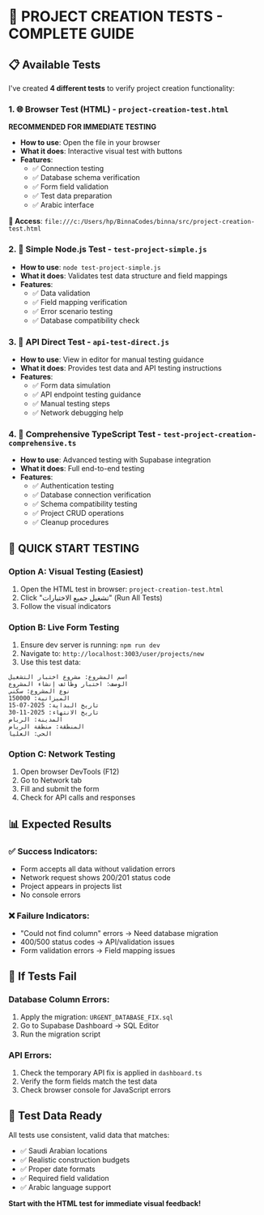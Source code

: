 # 🧪 PROJECT CREATION TESTS - COMPLETE GUIDE

## 📋 Available Tests

I've created **4 different tests** to verify project creation functionality:

### 1. 🌐 **Browser Test (HTML)** - `project-creation-test.html`
**RECOMMENDED FOR IMMEDIATE TESTING**
- **How to use**: Open the file in your browser
- **What it does**: Interactive visual test with buttons
- **Features**: 
  - ✅ Connection testing
  - ✅ Database schema verification  
  - ✅ Form field validation
  - ✅ Test data preparation
  - ✅ Arabic interface

**🔗 Access**: `file:///c:/Users/hp/BinnaCodes/binna/src/project-creation-test.html`

### 2. 📝 **Simple Node.js Test** - `test-project-simple.js`
- **How to use**: `node test-project-simple.js`
- **What it does**: Validates test data structure and field mappings
- **Features**:
  - ✅ Data validation
  - ✅ Field mapping verification
  - ✅ Error scenario testing
  - ✅ Database compatibility check

### 3. 🔧 **API Direct Test** - `api-test-direct.js`
- **How to use**: View in editor for manual testing guidance
- **What it does**: Provides test data and API testing instructions
- **Features**:
  - ✅ Form data simulation
  - ✅ API endpoint testing guidance
  - ✅ Manual testing steps
  - ✅ Network debugging help

### 4. 🚀 **Comprehensive TypeScript Test** - `test-project-creation-comprehensive.ts`
- **How to use**: Advanced testing with Supabase integration
- **What it does**: Full end-to-end testing
- **Features**:
  - ✅ Authentication testing
  - ✅ Database connection verification
  - ✅ Schema compatibility testing
  - ✅ Project CRUD operations
  - ✅ Cleanup procedures

## 🎯 **QUICK START TESTING**

### Option A: Visual Testing (Easiest)
1. Open the HTML test in browser: `project-creation-test.html`
2. Click "تشغيل جميع الاختبارات" (Run All Tests)
3. Follow the visual indicators

### Option B: Live Form Testing
1. Ensure dev server is running: `npm run dev`
2. Navigate to: `http://localhost:3003/user/projects/new`
3. Use this test data:

```
اسم المشروع: مشروع اختبار التشغيل
الوصف: اختبار وظائف إنشاء المشروع
نوع المشروع: سكني
الميزانية: 150000
تاريخ البداية: 2025-07-15
تاريخ الانتهاء: 2025-11-30
المدينة: الرياض
المنطقة: منطقة الرياض
الحي: العليا
```

### Option C: Network Testing
1. Open browser DevTools (F12)
2. Go to Network tab
3. Fill and submit the form
4. Check for API calls and responses

## 📊 **Expected Results**

### ✅ Success Indicators:
- Form accepts all data without validation errors
- Network request shows 200/201 status code
- Project appears in projects list
- No console errors

### ❌ Failure Indicators:
- "Could not find column" errors → Need database migration
- 400/500 status codes → API/validation issues
- Form validation errors → Field mapping issues

## 🚨 **If Tests Fail**

### Database Column Errors:
1. Apply the migration: `URGENT_DATABASE_FIX.sql`
2. Go to Supabase Dashboard → SQL Editor
3. Run the migration script

### API Errors:
1. Check the temporary API fix is applied in `dashboard.ts`
2. Verify the form fields match the test data
3. Check browser console for JavaScript errors

## 🎉 **Test Data Ready**

All tests use consistent, valid data that matches:
- ✅ Saudi Arabian locations
- ✅ Realistic construction budgets
- ✅ Proper date formats
- ✅ Required field validation
- ✅ Arabic language support

**Start with the HTML test for immediate visual feedback!**
